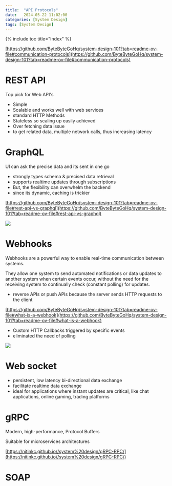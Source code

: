 ```yaml
---
title:  "API Protocols"
date:   2024-05-22 11:02:00
categories: [System Design]
tags: [System Design]
---
```

{% include toc title="Index" %}


[https://github.com/ByteByteGoHq/system-design-101?tab=readme-ov-file#communication-protocols](https://github.com/ByteByteGoHq/system-design-101?tab=readme-ov-file#communication-protocols)

# REST API

Top pick for Web API's
- Simple
- Scalable and works well with web services 
- standard HTTP Methods
- Stateless so scaling up easily achieved
- Over fetching data issue
- to get related data, multiple network calls, thus increasing latency


# GraphQL
 UI can ask the precise data and its sent in one go
 - strongly types schema & precised data retrieval
 - supports realtime updates through subscriptions
 - But, the flexibility can overwhelm the backend
 - since its dynamic, caching is trickier

[https://github.com/ByteByteGoHq/system-design-101?tab=readme-ov-file#rest-api-vs-graphql](https://github.com/ByteByteGoHq/system-design-101?tab=readme-ov-file#rest-api-vs-graphql)


![](https://www.youtube.com/watch?v=yWzKJPw_VzM)



# Webhooks
Webhooks are a powerful way to enable real-time communication between systems. 

They allow one system to send automated notifications or data updates to another system when certain events occur, 
without the need for the receiving system to continually check (constant polling) for updates.

- reverse APIs or push APIs because the server sends HTTP requests to the client 

[https://github.com/ByteByteGoHq/system-design-101?tab=readme-ov-file#what-is-a-webhook](https://github.com/ByteByteGoHq/system-design-101?tab=readme-ov-file#what-is-a-webhook)

- Custom HTTP Callbacks triggered by specific events
- eliminated the need of polling 

![](https://www.youtube.com/watch?v=x_jjhcDrISk)


# Web socket
- persistent, low latency bi-directional data exchange
- facilitate realtime data exchange
- ideal for applications where instant updates are critical, like chat applications, online gaming, trading platforms


# gRPC

Modern, high-performance, Protocol Buffers

Suitable for microservices architectures 

[https://nitinkc.github.io//system%20design/gRPC-RPC/](https://nitinkc.github.io//system%20design/gRPC-RPC/)

# SOAP


